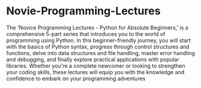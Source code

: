 # Novie-Programming-Lectures

The 'Novice Programming Lectures - Python for Absolute Beginners,' is a comprehensive 5-part series that introduces you to the world of programming using Python. In this beginner-friendly journey, you will start with the basics of Python syntax, progress through control structures and functions, delve into data structures and file handling, master error handling and debugging, and finally explore practical applications with popular libraries. Whether you're a complete newcomer or looking to strengthen your coding skills, these lectures will equip you with the knowledge and confidence to embark on your programming adventures
